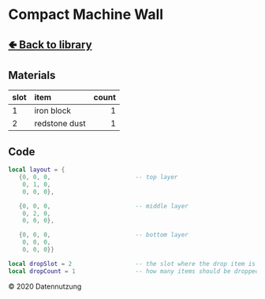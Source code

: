 # Compact Machine Wall

## [🢀 Back to library](../library.md)

## Materials

slot| item           | count
:---|:---------------|-----:
1   | iron block     |     1
2   | redstone dust  |     1

## Code

```lua
local layout = {
   {0, 0, 0,                        -- top layer
    0, 1, 0,
    0, 0, 0},

   {0, 0, 0,                        -- middle layer
    0, 2, 0,
    0, 0, 0},

   {0, 0, 0,                        -- bottom layer
    0, 0, 0,
    0, 0, 0}}

local dropSlot = 2                  -- the slot where the drop item is
local dropCount = 1                 -- how many items should be dropped
```

&copy; 2020 Datennutzung
